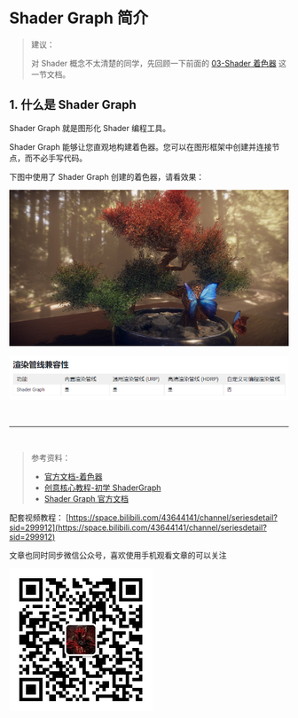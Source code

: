 # Shader Graph 简介

> 建议：
>
> 对 Shader 概念不太清楚的同学，先回顾一下前面的 [03-Shader 着色器](https://gitee.com/chutianshu1981/AwesomeUnityTutorial/blob/main/%E5%9B%BE%E5%BD%A2-%E6%8A%80%E6%9C%AF%E7%BE%8E%E5%B7%A5%E7%9B%B8%E5%85%B3/03-Shader%E7%9D%80%E8%89%B2%E5%99%A8.md) 这一节文档。

## 1. 什么是 Shader Graph

Shader Graph 就是图形化 Shader 编程工具。

Shader Graph 能够让您直观地构建着色器。您可以在图形框架中创建并连接节点，而不必手写代码。

下图中使用了 Shader Graph 创建的着色器，请看效果：

![](../imgs/shaders-example.png)

![](../imgs/shader01.png)

<br>

<hr>
<br>

> 参考资料：
>
> - [官方文档-着色器](https://docs.unity3d.com/cn/current/Manual/Shaders.html)
> - [创意核心教程-初学 ShaderGraph](https://learn.unity.com/tutorial/get-started-with-shader-graph)
> - [Shader Graph 官方文档](https://docs.unity3d.com/Packages/com.unity.shadergraph@14.0/manual/index.html)

配套视频教程：
[https://space.bilibili.com/43644141/channel/seriesdetail?sid=299912](https://space.bilibili.com/43644141/channel/seriesdetail?sid=299912)

文章也同时同步微信公众号，喜欢使用手机观看文章的可以关注

![](../imgs/微信公众号二维码.jpg)
